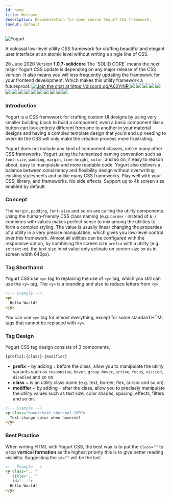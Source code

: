 ```yaml
---
id: home
title: Welcome
description: Documentation for open source Yogurt CSS framework.
layout: default
---
```


<y class="-mt-12 pb-4">
  <img class="w-full h-full rounded-lg opacity-75"
       src="images/yogurt_promo.jpg"
       alt="Yogurt">
</y>

A colossal low-level utility CSS framework for crafting beautiful and elegant user interface at an atomic level without writing a single line of CSS.

<y class="my-4 p-4 text-sm text-gray-600 bg-gray-200">
  <span class="mr-4 p-2 text-gray-700 bg-gray-400 rounded">
    20 June 2020
  </span>
  Version
  <strong>
    1.0.7-solidcore
  </strong>
</y>

<y class="text-sm text-gray-600 depth-tight">
  The `SOLID CORE` means the next major Yogurt CSS update is depending on any major release of the CSS version. It also means you will less frequently updating the framework for your frontend development. Which makes this utility framework a futureproof.
</y>

<y class="my-4 flex flex-wrap items-center">
  <a href="https://discord.gg/A62YjNR"
     target="_blank">
    <img title="Join the chat at https://discord.gg/A62YjNR"
         src="https://img.shields.io/badge/DISCORD-JOIN_CHANNEL_%E2%86%92-7289da.svg?style=flat">
  </a>
  <img class="p-px"
       src="https://badgen.net/github/release/yogurt-foundation/yogurt-css">
  <img class="p-px"
       src="https://badgen.net/github/releases/yogurt-foundation/yogurt-css">
  <img class="p-px"
       src="https://badgen.net/github/assets-dl/yogurt-foundation/yogurt-css">
  <img class="p-px"
       src="https://badgen.net/npm/dw/yogurt-css">
  <img class="p-px"
       src="https://badgen.net/npm/dm/yogurt-css">
  <img class="p-px"
       src="https://badgen.net/npm/dy/yogurt-css">
  <img class="p-px"
       src="https://badgen.net/github/branches/yogurt-foundation/yogurt-css">
  <img class="p-px"
       src="https://badgen.net/github/forks/yogurt-foundation/yogurt-css">
  <img class="p-px"
       src="https://badgen.net/github/stars/yogurt-foundation/yogurt-css">
  <img class="p-px"
       src="https://badgen.net/github/watchers/yogurt-foundation/yogurt-css">
  <img class="p-px"
       src="https://badgen.net/github/tag/yogurt-foundation/yogurt-css">
  <img class="p-px"
       src="https://badgen.net/github/commits/yogurt-foundation/yogurt-css">
  <img class="p-px"
       src="https://badgen.net/github/last-commit/yogurt-foundation/yogurt-css">
  <img class="p-px"
       src="https://badgen.net/github/contributors/yogurt-foundation/yogurt-css">
  <img class="p-px"
       src="https://badgen.net/github/license/yogurt-foundation/yogurt-css">
</y>

### Introduction

Yogurt is a CSS framework for crafting custom UI designs by using very smaller building block to build a component, even a basic component like a button can look entirely different from one to another in your material designs and having a complex template design that you'd end up needing to override the CSS will only make the creation process more frustrating.

Yogurt does not include any kind of component classes, unlike many other CSS frameworks. Yogurt using the humanized naming convention such as `font-size`, `padding`, `margin`, `line-height`, `color`, and so on, it easy to reason about, easy to manipulate and more readable code. Yogurt also delivers a balance between consistency and flexibility design without overwriting existing stylesheets and unlike many CSS frameworks. Play well with your CSS, library, and frameworks. No side effects. Support up to 4k screen size enabled by default.

### Concept

The `margin`, `padding`, `font-size` and so on are calling the utility components. Using the human-friendly CSS class naming (e.g. `border-` instead of `b-`) combines with values makes perfect sense to mix among the utilities to form a complex styling. The value is usually linear changing the properties of a utility in a very precise manipulation, which gives you low-level control over this framework. Almost all utilities can be configured with the responsive option, by combining the screen size `prefix` with a utility (e.g. `sm:text-md`, the text size in `md` value only activate on screen size `sm` as in screen width 640px).

### Tag Shorthand

Yogurt CSS use `<y>` tag to replacing the use of `<y>` tag, which you still can use the `<y>` tag. The `<y>` is a branding and also to reduce letters from `<y>`.

```html
<!-- Example -->
<y>
  Hello World!
</y>
```

You can use `<y>` tag for almost everything, except for some standard HTML tags that cannot be replaced with `<y>`.

### Tag Design

Yogurt CSS tag design consists of 3 components,

```html
{prefix}:{class}-{modifier}
```

- **prefix** ~ by adding `:` before the class, allow you to manipulate the utility variants such as `responsive`, `hover`, `group-hover`, `active`, `focus`, `visited`, `disabled` and so on.
- **class** ~ is an utility class name (e.g. text, border, flex, cursor and so on).
- **modifier** ~ by adding `-` after the class, allow you to precisely manipulate the utility values such as text size, color shades, spacing, effects, filters and so on.

```html
<!-- Example -->
<y class="hover:text-charcoal-100">
  Text change color when hovered!
</y>
```

### Best Practice

When writing HTML with Yogurt CSS, the best way is to put the `class=""` to a top **vertical formation** as the highest priority this is to give better reading visibility. Suggesting the `id=""` will be the last.

```html
<!-- Example -->
<y class="..."
   title="..."
   id="...">
  Hello World!
</y>
```